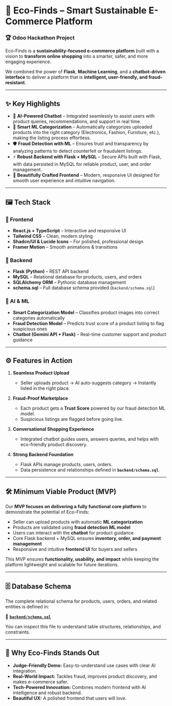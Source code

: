 # 🌱 Eco-Finds – Smart Sustainable E-Commerce Platform

### 🏆 Odoo Hackathon Project

Eco-Finds is a **sustainability-focused e-commerce platform** built with a vision to **transform online shopping** into a smarter, safer, and more engaging experience.  

We combined the power of **Flask**, **Machine Learning**, and a **chatbot-driven interface** to deliver a platform that is **intelligent, user-friendly, and fraud-resistant**.

---

## ✨ Key Highlights

- 🤖 **AI-Powered Chatbot** – Integrated seamlessly to assist users with product queries, recommendations, and support in real time.  
- 🧠 **Smart ML Categorization** – Automatically categorizes uploaded products into the right category (Electronics, Fashion, Furniture, etc.), making the listing process effortless.  
- 🛡️ **Fraud Detection with ML** – Ensures trust and transparency by analyzing patterns to detect counterfeit or fraudulent listings.  
- ⚡ **Robust Backend with Flask + MySQL** – Secure APIs built with Flask, with data persisted in MySQL for reliable product, user, and order management.  
- 🎨 **Beautifully Crafted Frontend** – Modern, responsive UI designed for smooth user experience and intuitive navigation.  

---

## 🖼️ Tech Stack

### 🎨 Frontend
- **React.js + TypeScript** – Interactive and responsive UI  
- **Tailwind CSS** – Clean, modern styling  
- **Shadcn/UI & Lucide Icons** – For polished, professional design  
- **Framer Motion** – Smooth animations & transitions  

### 🔧 Backend
- **Flask (Python)** – REST API backend  
- **MySQL** – Relational database for products, users, and orders  
- **SQLAlchemy ORM** – Pythonic database management  
- **schema.sql** – Full database schema provided (`backend/schema.sql`)  

### 🤖 AI & ML
- **Smart Categorization Model** – Classifies product images into correct categories automatically  
- **Fraud Detection Model** – Predicts trust score of a product listing to flag suspicious ones  
- **Chatbot (Gemini API + Flask)** – Real-time customer support and product guidance  

---

## ⚙️ Features in Action

1. **Seamless Product Upload**  
   - Seller uploads product → AI auto-suggests category → Instantly listed in the right place.  

2. **Fraud-Proof Marketplace**  
   - Each product gets a **Trust Score** powered by our fraud detection ML model.  
   - Suspicious listings are flagged before going live.  

3. **Conversational Shopping Experience**  
   - Integrated chatbot guides users, answers queries, and helps with eco-friendly product discovery.  

4. **Strong Backend Foundation**  
   - Flask APIs manage products, users, orders.  
   - Data persistence and relationships defined in **`backend/schema.sql`**.  

---

## 🛠️ Minimum Viable Product (MVP)

Our **MVP focuses on delivering a fully functional core platform** to demonstrate the potential of Eco-Finds:  

- Seller can upload products with automatic **ML categorization**  
- Products are validated using **fraud detection ML model**  
- Users can interact with the **chatbot** for product guidance  
- Core Flask backend + MySQL ensures **inventory, order, and payment management**  
- Responsive and intuitive **frontend UI** for buyers and sellers  

This MVP ensures **functionality, usability, and impact** while keeping the platform lightweight and scalable for future iterations.  

---

## 🗄️ Database Schema

The complete relational schema for products, users, orders, and related entities is defined in:

📄 **[`backend/schema.sql`](backend/schema.sql)**  

You can inspect this file to understand table structures, relationships, and constraints.

---

## 🚀 Why Eco-Finds Stands Out

- **Judge-Friendly Demo:** Easy-to-understand use cases with clear AI integration.  
- **Real-World Impact:** Tackles fraud, improves product discovery, and makes e-commerce safer.  
- **Tech-Powered Innovation:** Combines modern frontend with AI intelligence and robust backend.  
- **Beautiful UX:** A polished frontend that users will love.  
